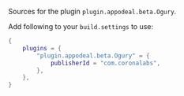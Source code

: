 Sources for the plugin `plugin.appodeal.beta.Ogury`.

Add following to your `build.settings` to use:
```lua
{
    plugins = {
        "plugin.appodeal.beta.Ogury" = {
            publisherId = "com.coronalabs",
        },
    },
}
```

